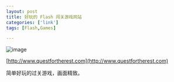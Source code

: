 ```yaml
---
layout: post
title: 好玩的 Flash 闯关游戏网站
categories: ['link']
tags: [Flash,Games]

---
```


![image](http://fangming.li/wimgs/blog/questfortherest.jpg)

[http://www.questfortherest.com](http://www.questfortherest.com)

简单好玩的过关游戏，画面精致。
